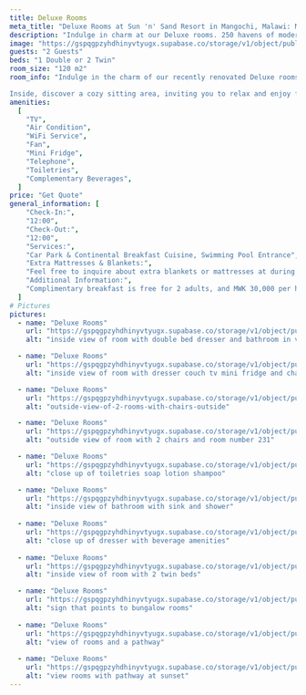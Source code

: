 ```yaml
---
title: Deluxe Rooms 
meta_title: "Deluxe Rooms at Sun 'n' Sand Resort in Mangochi, Malawi: Modern Comfort and Tranquility"
description: "Indulge in charm at our Deluxe rooms. 250 havens of modern comfort, elegant decor, and lush garden views. Unwind by Lake Malawi, embrace family joy in Mangochi's beauty at Sun 'n' Sand Resort."
image: "https://gspqgpzyhdhinyvtyugx.supabase.co/storage/v1/object/public/images/roomsPage/deluxeRooms/deluxe.jpg?t=2024-05-16T13%3A42%3A47.222Z"
guests: "2 Guests"
beds: "1 Double or 2 Twin"
room_size: "120 m2"
room_info: "Indulge in the charm of our recently renovated Deluxe rooms – 250 havens of comfort and style! Whether you prefer a double or twin bed, each room is a modern retreat adorned with elegant decor. Gaze out at the lush gardens from your window, creating the perfect backdrop for unwinding after a bustling day of adventures at our resort in Mangochi, along the shores of Lake Malawi.

Inside, discover a cozy sitting area, inviting you to relax and enjoy family moments. Our Deluxe rooms are not just accommodations; they are a gateway to comfort, tranquility, and the joy of family time. Embrace the beauty of Mangochi with us, where every room is a haven for your family at our resort hotel near Lake Malawi!"
amenities:
  [
    "TV",
    "Air Condition",
    "WiFi Service",
    "Fan",
    "Mini Fridge",
    "Telephone",
    "Toiletries",
    "Complementary Beverages",
  ]
price: "Get Quote"
general_information: [
    "Check-In:",
    "12:00",
    "Check-Out:",
    "12:00",
    "Services:",
    "Car Park & Continental Breakfast Cuisine, Swimming Pool Entrance",
    "Extra Mattresses & Blankets:",
    "Feel free to inquire about extra blankets or mattresses at during reservations or at the reception. We're here to ensure your stay is tailored to your preferences, and our team will be delighted to assist with any additional bedding needs. Your comfort is our priority, and we welcome your requests to make your experience with us truly enjoyable.",
    "Additional Information:",
    "Complimentary breakfast is free for 2 adults, and MWK 30,000 per head for every child",
  ]
# Pictures
pictures:
  - name: "Deluxe Rooms"
    url: "https://gspqgpzyhdhinyvtyugx.supabase.co/storage/v1/object/public/images/roomsPage/deluxeRooms/inside-view-of-room-with-double-bed-dresser-and-bathroom-in-view.jpg?t=2024-02-02T17%3A21%3A31.335Z"
    alt: "inside view of room with double bed dresser and bathroom in view"

  - name: "Deluxe Rooms"
    url: "https://gspqgpzyhdhinyvtyugx.supabase.co/storage/v1/object/public/images/roomsPage/deluxeRooms/inside-view-of-room-with-dresser-couch-tv-mini-fridge-and-chair-in-view.jpg"
    alt: "inside view of room with dresser couch tv mini fridge and chair in view"

  - name: "Deluxe Rooms"
    url: "https://gspqgpzyhdhinyvtyugx.supabase.co/storage/v1/object/public/images/roomsPage/deluxeRooms/outside-view-of-2-rooms-with-chairs-outside.jpg?t=2024-02-02T17%3A26%3A36.787Z"
    alt: "outside-view-of-2-rooms-with-chairs-outside"

  - name: "Deluxe Rooms"
    url: "https://gspqgpzyhdhinyvtyugx.supabase.co/storage/v1/object/public/images/roomsPage/deluxeRooms/outside-view-of-room-with-2-chairs-and-room-number-231.jpg?t=2024-02-02T17%3A28%3A09.122Z"
    alt: "outside view of room with 2 chairs and room number 231"

  - name: "Deluxe Rooms"
    url: "https://gspqgpzyhdhinyvtyugx.supabase.co/storage/v1/object/public/images/roomsPage/deluxeRooms/close-up-of-toiletries-soap-lotion-shampoo.jpg?t=2024-02-02T17%3A31%3A26.997Z"
    alt: "close up of toiletries soap lotion shampoo"

  - name: "Deluxe Rooms"
    url: "https://gspqgpzyhdhinyvtyugx.supabase.co/storage/v1/object/public/images/roomsPage/deluxeRooms/inside-view-of-bathroom-with-sink-and-shower.jpg?t=2024-02-02T17%3A36%3A17.304Z"
    alt: "inside view of bathroom with sink and shower"
  
  - name: "Deluxe Rooms"
    url: "https://gspqgpzyhdhinyvtyugx.supabase.co/storage/v1/object/public/images/roomsPage/deluxeRooms/close-up-of-dresser-with-beverage-amenities.jpg?t=2024-02-02T17%3A37%3A53.905Z"
    alt: "close up of dresser with beverage amenities"
  
  - name: "Deluxe Rooms"
    url: "https://gspqgpzyhdhinyvtyugx.supabase.co/storage/v1/object/public/images/roomsPage/deluxeRooms/inside-view-of-room-with-2-twin-beds.jpg"
    alt: "inside view of room with 2 twin beds"

  - name: "Deluxe Rooms"
    url: "https://gspqgpzyhdhinyvtyugx.supabase.co/storage/v1/object/public/images/roomsPage/deluxeRooms/sign-that-points-to-bungalow-rooms.jpg?t=2024-02-02T17%3A46%3A15.478Z"
    alt: "sign that points to bungalow rooms"
  
  - name: "Deluxe Rooms"
    url: "https://gspqgpzyhdhinyvtyugx.supabase.co/storage/v1/object/public/images/roomsPage/deluxeRooms/view-of-rooms-and-a-pathway.jpg?t=2024-02-02T17%3A49%3A50.261Z"
    alt: "view of rooms and a pathway"
  
  - name: "Deluxe Rooms"
    url: "https://gspqgpzyhdhinyvtyugx.supabase.co/storage/v1/object/public/images/roomsPage/deluxeRooms/view-rooms-with-pathway-at-sunset.jpg?t=2024-02-02T17%3A51%3A44.062Z"
    alt: "view rooms with pathway at sunset"
---
```

